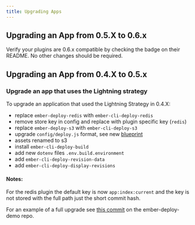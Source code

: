 ```yaml
---
title: Upgrading Apps
---
```


## Upgrading an App from 0.5.X to 0.6.x

Verify your plugins are 0.6.x compatible by checking the badge on their README. No other changes should be required.

## Upgrading an App from 0.4.X to 0.5.x

### Upgrade an app that uses the Lightning strategy

To upgrade an application that used the Lightning Strategy in 0.4.X:

* replace `ember-deploy-redis` with `ember-cli-deploy-redis`
* remove store key in config and replace with plugin specific key (`redis`)
* replace `ember-deploy-s3` with `ember-cli-deploy-s3`
* upgrade `config/deploy.js` format, see new [blueprint](https://github.com/ember-cli-deploy/ember-cli-deploy/blob/master/blueprints/deploy-config/files/config/deploy.js)
* assets renamed to s3
* install `ember-cli-deploy-build`
* add new `dotenv` files `.env.build.environment`
* add `ember-cli-deploy-revision-data`
* add `ember-cli-deploy-display-revisions`

#### Notes:

For the redis plugin the default key is now `app:index:current` and the key is not stored with the full path just the short commit hash.

For an example of a full upgrade see [this commit](https://github.com/ghedamat/ember-deploy-demo/commit/ad74274839a30641a5d4612a790eb8ab8007d80f) on the ember-deploy-demo repo.
